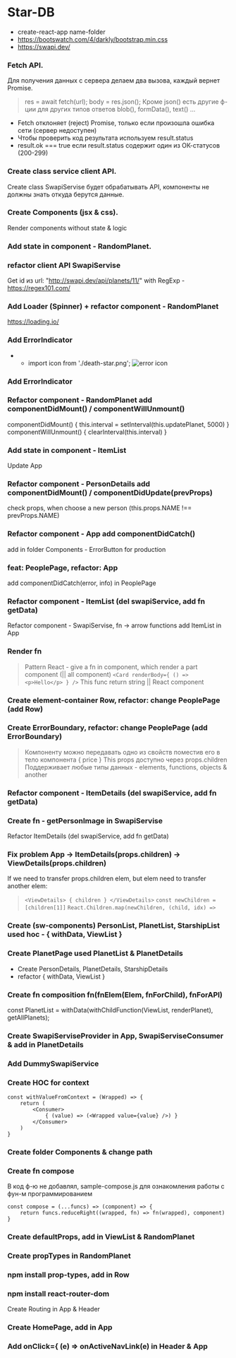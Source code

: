 # Star-DB

* create-react-app name-folder
* https://bootswatch.com/4/darkly/bootstrap.min.css 
* https://swapi.dev/ 

### Fetch API. 
Для получения данных с сервера делаем два вызова, каждый вернет Promise.
> res = await fetch(url);
> body = res.json();
Кроме json() есть другие ф-ции для других типов ответов blob(), formData(), text() ... 
* Fetch отклоняет (reject) Promise, только если произошла ошибка сети (сервер недоступен)
* Чтобы проверить код результата используем result.status
* result.ok === true если result.status содержит один из ОК-статусов (200-299)

### Create class service client API. 
Create class SwapiServise будет обрабатывать API, компоненты не должны знать откуда берутся данные.

### Create Components (jsx & css). 
Render components without state & logic

### Add state in component - RandomPlanet.

### refactor client API SwapiServise
Get id из url: "http://swapi.dev/api/planets/11/" with RegExp - https://regex101.com/ 

### Add Loader (Spinner) + refactor component - RandomPlanet
https://loading.io/ 

### Add ErrorIndicator
* + import icon from './death-star.png'; <img src={icon} alt="error icon"/>

### Add ErrorIndicator 

### Refactor component - RandomPlanet add componentDidMount() / componentWillUnmount()
componentDidMount() { this.interval = setInterval(this.updatePlanet, 5000) }
componentWillUnmount() { clearInterval(this.interval) }

### Add state in component - ItemList
Update App

### Refactor component - PersonDetails add componentDidMount() / componentDidUpdate(prevProps)
check props, when choose a new person (this.props.NAME !== prevProps.NAME)

### Refactor component - App add componentDidCatch()
add in folder Components - ErrorButton for production

### feat: PeoplePage, refactor: App
add componentDidCatch(error, info) in PeoplePage 

### Refactor component  - ItemList (del swapiService, add fn getData)
Refactor component  - SwapiServise, fn -> arrow functions
add ItemList in App

### Render fn
> Pattern React - give a fn in component, which render a part component (|| all component) 
> ```<Card renderBody={ () => <p>Hello</p> } />``` 
> This func return string || React component

### Create element-container Row, refactor: change PeoplePage (add Row)

### Create ErrorBoundary, refactor: change PeoplePage (add ErrorBoundary)
> Компоненту можно передавать одно из свойств поместив его в тело компонента
> <Card> { price } </Card>
> This props доступно через props.children
> Поддерживает любые типы данных - elements, functions, objects & another

### Refactor component  - ItemDetails (del swapiService, add fn getData)

### Create fn - getPersonImage in SwapiServise
Refactor ItemDetails (del swapiService, add fn getData)

### Fix problem App -> ItemDetails(props.children) -> ViewDetails(props.children)
If we need to transfer props.children elem, but elem need to transfer another elem:
> ```<ViewDetails> { children } </ViewDetails>```
> ```const newChildren = [children[1]]```
> ```React.Children.map(newChildren, (child, idx) =>```
 
### Create (sw-components) PersonList, PlanetList, StarshipList used hoc - { withData, ViewList }
### Create PlanetPage used PlanetList & PlanetDetails
+ Create PersonDetails, PlanetDetails, StarshipDetails
+ refactor { withData, ViewList } 

### Create fn composition fn(fnElem(Elem, fnForChild), fnForAPI)
const PlanetList = withData(withChildFunction(ViewList, renderPlanet), getAllPlanets);

### Create SwapiServiseProvider in App, SwapiServiseConsumer & add in PlanetDetails

### Add DummySwapiService

### Create HOC for context 
```
const withValueFromContext = (Wrapped) => {
    return (
        <Consumer>
            { (value) => (<Wrapped value={value} />) }
        </Consumer>
    )
}
```

### Create folder Components & change path 

### Create fn compose
В код ф-ю не добавлял, sample-compose.js для ознакомления работы с фун-м программированием
``` 
const compose = (...funcs) => (component) => {
    return funcs.reduceRight((wrapped, fn) => fn(wrapped), component)
}
``` 

### Create defaultProps, add in ViewList & RandomPlanet

### Create propTypes in RandomPlanet

### npm install prop-types, add in Row

### npm install react-router-dom 
Create Routing in App & Header

### Create HomePage, add in App

### Add onClick={ (e) => onActiveNavLink(e) in Header & App